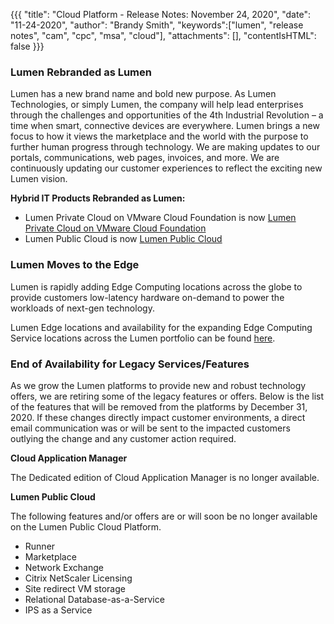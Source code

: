 {{{
"title": "Cloud Platform - Release Notes: November 24, 2020",
"date": "11-24-2020",
"author": "Brandy Smith",
"keywords":["lumen", "release notes", "cam", "cpc", "msa", "cloud"],
"attachments": [],
"contentIsHTML": false
}}}

### Lumen Rebranded as Lumen

Lumen has a new brand name and bold new purpose.
As Lumen Technologies, or simply Lumen, the company will help lead enterprises through the challenges and opportunities of the 4th Industrial Revolution – a time when smart, connective devices are everywhere.
Lumen brings a new focus to how it views the marketplace and the world with the purpose to further human progress through technology.
We are making updates to our portals, communications, web pages, invoices, and more.
We are continuously updating our customer experiences to reflect the exciting new Lumen vision.

**Hybrid IT Products Rebranded as Lumen:**

* Lumen Private Cloud on VMware Cloud Foundation is now [Lumen Private Cloud on VMware Cloud Foundation](https://www.ctl.io/lumen-private-cloud-on-vmware-cloud-foundation/)
* Lumen Public Cloud is now [Lumen Public Cloud](https://www.ctl.io/lumen-public-cloud/)

### Lumen Moves to the Edge

Lumen is rapidly adding Edge Computing locations across the globe to provide customers low-latency hardware on-demand to power the workloads of next-gen technology. 

Lumen Edge locations and availability for the expanding Edge Computing Service locations across the Lumen portfolio can be found [here](/knowledge-base/general/centurylinkcloud/centurylink-cloud-data-center-locations/).

### End of Availability for Legacy Services/Features

As we grow the Lumen platforms to provide new and robust technology offers, we are retiring some of the legacy features or offers. Below is the list of the features that will be removed from the platforms by December 31, 2020.
If these changes directly impact customer environments, a direct email communication was or will be sent to the impacted customers outlying the change and any customer action required.  

**Cloud Application Manager**

The Dedicated edition of Cloud Application Manager is no longer available.

**Lumen Public Cloud**

The following features and/or offers are or will soon be no longer available on the Lumen Public Cloud Platform.

* Runner
* Marketplace
* Network Exchange
* Citrix NetScaler Licensing
* Site redirect VM storage
* Relational Database-as-a-Service
* IPS as a Service

